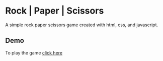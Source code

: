# Rock | Paper | Scissors

A simple rock paper scissors game created with html, css, and javascript.

## Demo

To play the game [click here](https://madeleinewoodbury.github.io/rock-paper-scissor/)
